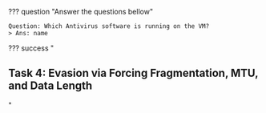 ??? question "Answer the questions bellow"

    Question: Which Antivirus software is running on the VM? 
    > Ans: name

??? success "<h2>Task 4: Evasion via Forcing Fragmentation, MTU, and Data Length</h2>"
